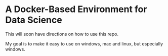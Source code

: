 # A Docker-Based Environment for Data Science

This will soon have directions on how to use this repo.

My goal is to make it easy to use on windows, mac and linux,
but especially windows.
